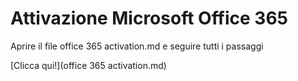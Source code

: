 # Attivazione Microsoft Office 365 

Aprire il file office 365 activation.md e seguire tutti i passaggi 

[Clicca qui!](office 365 activation.md)



